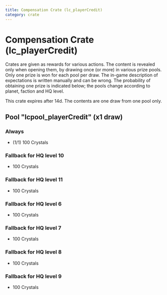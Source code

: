 ```yaml
---
title: Compensation Crate (lc_playerCredit)
category: crate
---
```


# Compensation Crate (lc_playerCredit)

Crates are given as rewards for various actions. The content is revealed only when opening them, by drawing once (or more) in various prize pools. Only one prize is won for each pool per draw. The in-game description of expectations is written manually and can be wrong. The probability of obtaining one prize is indicated below; the pools change according to planet, faction and HQ level.

This crate expires after 14d. The contents are one draw from one pool only.

## Pool "lcpool_playerCredit" (x1 draw)

### Always

  * (1/1) 100 Crystals

### Fallback for HQ level 10

  * 100 Crystals

### Fallback for HQ level 11

  * 100 Crystals

### Fallback for HQ level 6

  * 100 Crystals

### Fallback for HQ level 7

  * 100 Crystals

### Fallback for HQ level 8

  * 100 Crystals

### Fallback for HQ level 9

  * 100 Crystals